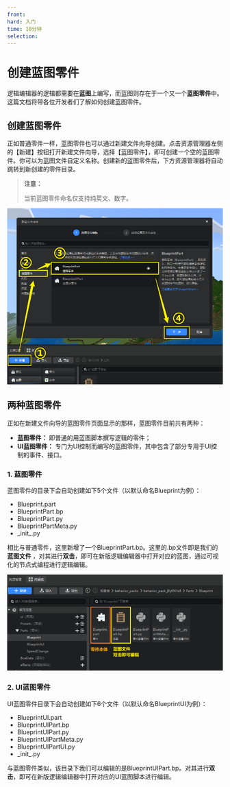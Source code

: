 ```yaml
---
front: 
hard: 入门
time: 10分钟
selection: 
---
```


# 创建蓝图零件

逻辑编辑器的逻辑都需要在**蓝图**上编写，而蓝图则存在于一个又一个**蓝图零件**中。这篇文档将带各位开发者们了解如何创建蓝图零件。

## 创建蓝图零件

正如普通零件一样，蓝图零件也可以通过新建文件向导创建。点击资源管理器左侧的【新建】按钮打开新建文件向导，选择【蓝图零件】，即可创建一个空的蓝图零件。你可以为蓝图文件自定义名称。创建新的蓝图零件后，下方资源管理器将自动跳转到新创建的零件目录。

> **注意：**
> 
> 当前蓝图零件命名仅支持纯英文、数字。

![](./images/new_docs/A13.png)

## 两种蓝图零件

正如在新建文件向导的蓝图零件页面显示的那样，蓝图零件目前共有两种：

- **蓝图零件：** 即普通的用蓝图脚本撰写逻辑的零件；
- **UI蓝图零件：** 专门为UI控制而编写的蓝图零件，其中包含了部分专用于UI控制的事件、接口。

### 1. 蓝图零件

蓝图零件的目录下会自动创建如下5个文件（以默认命名Blueprint为例）：

- Blueprint.part
- BlueprintPart.bp
- BlueprintPart.py
- BlueprintPartMeta.py
- \_init_.py

相比与普通零件，这里新增了一个BlueprintPart.bp。这里的.bp文件即是我们的 **蓝图文件** ，对其进行**双击**，即可在新版逻辑编辑器中打开对应的蓝图，通过可视化的节点式编程进行逻辑编辑。

![](./images/new_docs/A14.png)

### 2. UI蓝图零件

UI蓝图零件目录下会自动创建如下6个文件（以默认命名BlueprintUI为例）：

- BlueprintUI.part
- BlueprintUIPart.bp
- BlueprintUIPart.py
- BlueprintUIPartMeta.py
- BlueprintUIPartUI.py
- \_init_.py

与蓝图零件类似，该目录下我们可以编辑的是BlueprintUIPart.bp。对其进行**双击**，即可在新版逻辑编辑器中打开对应的UI蓝图脚本进行编辑。



